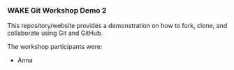 ### WAKE Git Workshop Demo 2

This repository/website provides a demonstration on how to fork, clone, and collaborate using Git and GitHub.

The workshop participants were:

* Anna



